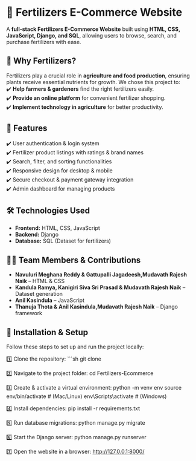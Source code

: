 # 🌱 Fertilizers E-Commerce Website

A **full-stack Fertilizers E-Commerce Website** built using **HTML, CSS, JavaScript, Django, and SQL**, allowing users to browse, search, and purchase fertilizers with ease.

## 🚀 Why Fertilizers?  
Fertilizers play a crucial role in **agriculture and food production**, ensuring plants receive essential nutrients for growth. We chose this project to:  
✔️ **Help farmers & gardeners** find the right fertilizers easily.  
✔️ **Provide an online platform** for convenient fertilizer shopping.  
✔️ **Implement technology in agriculture** for better productivity.  

## 🚀 Features  
✔️ User authentication & login system  
✔️ Fertilizer product listings with ratings & brand names  
✔️ Search, filter, and sorting functionalities  
✔️ Responsive design for desktop & mobile  
✔️ Secure checkout & payment gateway integration  
✔️ Admin dashboard for managing products  

## 🛠️ Technologies Used  
- **Frontend:** HTML, CSS, JavaScript  
- **Backend:** Django  
- **Database:** SQL (Dataset for fertilizers)  

## 👨‍💻 Team Members & Contributions  
- **Navuluri Meghana Reddy & Gattupalli Jagadeesh,Mudavath Rajesh Naik** – HTML & CSS  
- **Kandula Ramya, Kanigiri Siva Sri Prasad & Mudavath Rajesh Naik** – Dataset generation  
- **Anil Kasindula** – JavaScript  
- **Thanuja Thota & Anil Kasindula,Mudavath Rajesh Naik** – Django framework  

## 🔧 Installation & Setup  
Follow these steps to set up and run the project locally:  

1️⃣ Clone the repository:  ```sh
git clone 

2️⃣ Navigate to the project folder:
cd Fertilizers-Ecommerce

3️⃣ Create & activate a virtual environment:
python -m venv env
source env/bin/activate   # (Mac/Linux)
env\Scripts\activate      # (Windows)

4️⃣ Install dependencies:
pip install -r requirements.txt

5️⃣ Run database migrations:
python manage.py migrate

6️⃣ Start the Django server:
python manage.py runserver

7️⃣ Open the website in a browser:
http://127.0.0.1:8000/
